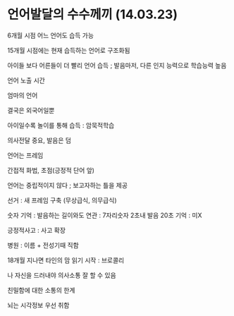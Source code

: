 # 언어발달의 수수께끼 (14.03.23)

6개월 시점 어느 언어도 습득 가능

15개월 시점에는 현재 습득하는 언어로 구조화됨

아이들 보다 어른들이 더 빨리 언어 습득 ; 발음마저, 다른 인지 능력으로 학습능력 높음

언어 노출 시간

엄마의 언어

결국은 외국어일뿐

아이일수록 놀이를 통해 습득 : 암묵적학습

의사전달 중요, 발음은 덤



언어는 프레임

간접적 화법, 초점(긍정적 단어 앞)

언어는 중립적이지 않다 ; 보고자하는 틀을 제공

선거 : 새 프레임 구축 (무상급식, 의무급식)

숫자 기억 : 발음하는 길이와도 연관 : 7자리숫자 2초내 발음 20초 기억 : 미X

긍정적사고 : 사고 확장

병원 : 이름 + 전성기때 직함



18개월 지나면 타인의 맘 읽기 시작 : 브로콜리

나 자신을 드러내야 의사소통 잘 할 수 있음

친밀함에 대한 소통의 한계

뇌는 시각정보 우선 취함
